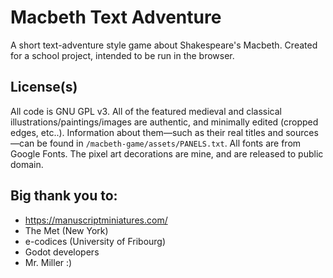# Macbeth Text Adventure

A short text-adventure style game about Shakespeare's Macbeth. Created for a school project, intended to be run in the browser.

## License(s)
All code is GNU GPL v3. All of the featured medieval and classical illustrations/paintings/images are authentic, and minimally edited (cropped edges, etc..). Information about them—such as their real titles and sources—can be found in ```/macbeth-game/assets/PANELS.txt```. All fonts are from Google Fonts. The pixel art decorations are mine, and are released to public domain.

## Big thank you to:
- https://manuscriptminiatures.com/
- The Met (New York)
- e-codices (University of Fribourg)
- Godot developers
- Mr. Miller :)
